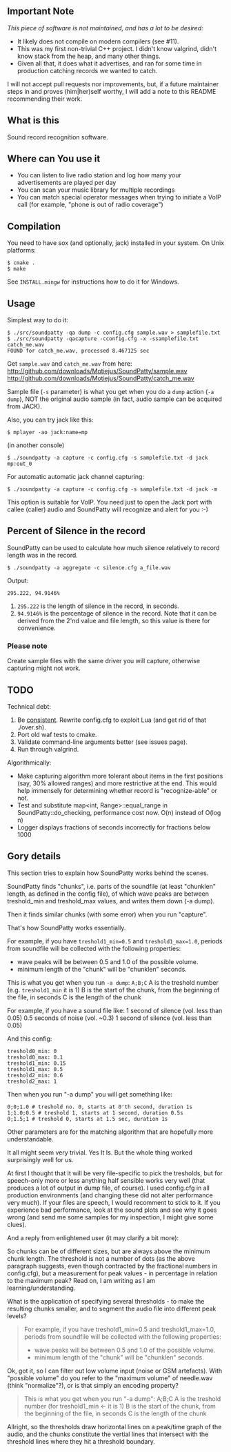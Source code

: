 ## Important Note ##

*This piece of software is not maintained, and has a lot to be desired:*

- It likely does not compile on modern compilers (see #11).
- This was my first non-trivial C++ project. I didn't know valgrind, didn't
  know stack from the heap, and many other things.
- Given all that, it does what it advertises, and ran for some time in
  production catching records we wanted to catch.

I will not accept pull requests nor improvements, but, if a future maintainer
steps in and proves (him|her)self worthy, I will add a note to this README
recommending their work.

## What is this ##
Sound record recognition software.

## Where can You use it ##
* You can listen to live radio station and log how many your advertisements are
  played per day
* You can scan your music library for multiple recordings
* You can match special operator messages when trying to initiate a VoIP call
  (for example, "phone is out of radio coverage")

## Compilation ##

You need to have sox (and optionally, jack) installed in your system. On Unix
platforms:

    $ cmake .
    $ make

See `INSTALL.mingw` for instructions how to do it for Windows.

## Usage ##

Simplest way to do it:

    $ ./src/soundpatty -qa dump -c config.cfg sample.wav > samplefile.txt
    $ ./src/soundpatty -qacapture -cconfig.cfg -x -ssamplefile.txt catch_me.wav
    FOUND for catch_me.wav, processed 8.467125 sec

Get `sample.wav` and `catch_me.wav` from here:
http://github.com/downloads/Motiejus/SoundPatty/sample.wav
http://github.com/downloads/Motiejus/SoundPatty/catch_me.wav

Sample file (`-s` parameter) is what you get when you do a `dump` action (`-a
dump`), NOT the original audio sample (in fact, audio sample can be acquired
from JACK).

Also, you can try jack like this:

    $ mplayer -ao jack:name=mp 

(in another console)

    $ ./soundpatty -a capture -c config.cfg -s samplefile.txt -d jack mp:out_0

For automatic automatic jack channel capturing:

    $ ./soundpatty -a capture -c config.cfg -s samplefile.txt -d jack -m

This option is suitable for VoIP. You need just to open the Jack port with
callee (caller) audio and SoundPatty will recognize and alert for you :-)

## Percent of Silence in the record ##

SoundPatty can be used to calculate how much silence relatively to record
length was in the record.

    $ ./soundpatty -a aggregate -c silence.cfg a_file.wav

Output:

    295.222, 94.9146%

1. `295.222` is the length of silence in the record, in seconds.
2. `94.9146%` is the percentage of silence in the record. Note that it can be
   derived from the 2'nd value and file length, so this value is there for
   convenience.

### Please note  ###
Create sample files with the same driver you will capture, otherwise capturing
might not work.

## TODO ##

Technical debt:

1. Be [consistent][dsl]. Rewrite config.cfg to exploit Lua (and get rid of that
   ./over.sh).
2. Port old waf tests to cmake.
3. Validate command-line arguments better (see issues page).
4. Run through valgrind.

Algorithmically:

* Make capturing algorithm more tolerant about items in the first positions
  (say, 30% allowed ranges) and more restrictive at the end. This would help
  immensely for determining whether record is "recognize-able" or not.
* Test and substitute map<int, Range>::equal_range in SoundPatty::do_checking,
  performance cost now. O(n) instead of O(log n)
* Logger displays fractions of seconds incorrectly for fractions below 1000

## Gory details ##

This section tries to explain how SoundPatty works behind the scenes.

SoundPatty finds "chunks", i.e. parts of the soundfile (at least "chunklen"
length, as defined in the config file), of which wave peaks are between
treshold_min and treshold_max values, and writes them down (-a dump).

Then it finds similar chunks (with some error) when you run "capture".

That's how SoundPatty works essentially.

For example, if you have `treshold1_min=0.5` and `treshold1_max=1.0`,
periods from soundfile will be collected with the following properties:

* wave peaks will be between 0.5 and 1.0 of the possible volume.
* minimum length of the "chunk" will be "chunklen" seconds.

This is what you get when you run `-a dump`:
`A;B;C`
A is the treshold number (e.g. `treshold1_min` it is 1)
B is the start of the chunk, from the beginning of the file, in seconds
C is the length of the chunk

For example, if you have a sound file like:
1 second of silence (vol. less than 0.05)
0.5 seconds of noise (vol. ~0.3)
1 second of silence (vol. less than 0.05)

And this config:

    treshold0_min: 0
    treshold0_max: 0.1
    treshold1_min: 0.15
    treshold1_max: 0.5
    treshold2_min: 0.6
    treshold2_max: 1

Then when you run "-a dump" you will get something like:

    0;0;1.0 # treshold no. 0, starts at 0'th second, duration 1s
    1;1.0;0.5 # treshold 1, starts at 1 second, duration 0.5s
    0;1.5;1 # treshold 0, starts at 1.5 sec, duration 1s

Other parameters are for the matching algorithm that are hopefully more
understandable.

It all might seem very trivial. Yes It Is. But the whole thing worked
surprisingly well for us.

At first I thought that it will be very file-specific to pick the
tresholds, but for speech-only more or less anything half sensible works
very well (that produces a lot of output in dump file, of course). I
used config.cfg in all production environments (and changing these did
not alter performance very much). If your files are speech, I would
recomment to stick to it. If you experience bad performance, look at the
sound plots and see why it goes wrong (and send me some samples for my
inspection, I might give some clues).


And a reply from enlightened user (it may clarify a bit more):


So chunks can be of different sizes, but are always above the minimum
chunk length. The threshold is not a number of dots (as the above
paragraph suggests, even though contracted by the fractional numbers in
config.cfg), but a measurement for peak values - in percentage in
relation to the maximum peak?  Read on, I am writing as I am
learning/understanding.

What is the application of specifying several thresholds - to make the
resulting chunks smaller, and to segment the audio file into different
peak levels?

> For example, if you have treshold1_min=0.5 and treshold1_max=1.0,
> periods from soundfile will be collected with the following properties:
> * wave peaks will be between 0.5 and 1.0 of the possible volume.
> * minimum length of the "chunk" will be "chunklen" seconds.

Ok, got it, so I can filter out low volume input (noise or GSM
artefacts). With "possible volume" do you refer to the "maximum volume"
of needle.wav (think "normalize"?), or is that simply an encoding
property?

> This is what you get when you run "-a dump":
> A;B;C
> A is the treshold number (for treshold1_min <- it is 1)
> B is the start of the chunk, from the beginning of the file, in seconds
> C is the length of the chunk

Allright, so the thresholds draw horizontal lines on a peak/time graph of
the audio, and the chunks constitute the vertial lines that intersect
with the threshold lines where they hit a threshold boundary.

[dsl]: https://plus.google.com/101059401507686219909/posts/2BUDmhx8CMr

